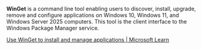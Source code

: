 **WinGet** is a command line tool enabling users to discover, install, upgrade, remove and configure applications on Windows 10, Windows 11, and Windows Server 2025 computers. This tool is the client interface to the Windows Package Manager service.

[Use WinGet to install and manage applications | Microsoft Learn](https://learn.microsoft.com/en-us/windows/package-manager/winget/)

